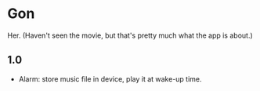 Gon
===

Her. (Haven't seen the movie, but that's pretty much what the app is about.)

## 1.0

* Alarm: store music file in device, play it at wake-up time.


